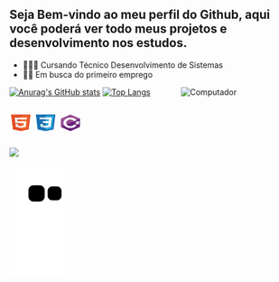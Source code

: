 ## Seja Bem-vindo ao meu perfil do Github, aqui você poderá ver todo meus projetos e desenvolvimento nos estudos.

- 👨🏻‍🎓 Cursando Técnico Desenvolvimento de Sistemas
- 👨‍💻 Em busca do primeiro emprego

<img src="https://cdn.pixabay.com/photo/2019/10/09/07/28/development-4536630_960_720.png" min-width="200px" max-width="200px" width="200px" align="right" alt="Computador">

[![Anurag's GitHub stats](https://github-readme-stats.vercel.app/api?username=Vinicius-Vieira-Andrade&show_icons=true&theme=great-gatsby)](https://github.com/anuraghazra/github-readme-stats)
[![Top Langs](https://github-readme-stats.vercel.app/api/top-langs/?username=Vinicius-Vieira-Andrade&theme=great-gatsby)](https://github.com/anuraghazra/github-readme-stats)

<div style="display: inline_block"><br>

  <img align="center" alt="HTML" height="30" width="40" src="https://raw.githubusercontent.com/devicons/devicon/master/icons/html5/html5-original.svg">
  <img align="center" alt="CSS" height="30" width="40" src="https://raw.githubusercontent.com/devicons/devicon/master/icons/css3/css3-original.svg">
  <img align="center" alt="C#" height="30" width="40" src="https://raw.githubusercontent.com/devicons/devicon/master/icons/csharp/csharp-original.svg">

  ##

  <a href="https://www.linkedin.com/in/vinicius-andrade-981a9626b/" target="_blank"><img src="https://img.shields.io/badge/-LinkedIn-%230077B5?style=for-the-badge&logo=linkedin&logoColor=white" target="_blank"></a> 
  
</div>

![Snake animation](https://github.com/Vinicius-Vieira-Andrade/Vinicius-Vieira-Andrade/blob/output/github-contribution-grid-snake.svg)
